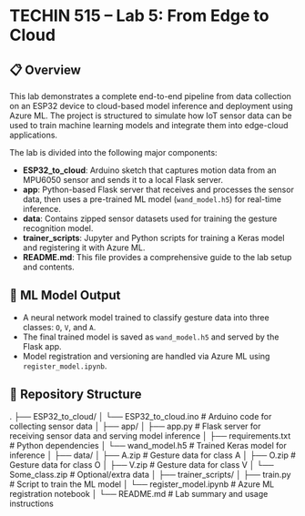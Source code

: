 # TECHIN 515 – Lab 5: From Edge to Cloud

## 📋 Overview

This lab demonstrates a complete end-to-end pipeline from data collection on an ESP32 device to cloud-based model inference and deployment using Azure ML. The project is structured to simulate how IoT sensor data can be used to train machine learning models and integrate them into edge-cloud applications.

The lab is divided into the following major components:

- **ESP32_to_cloud**: Arduino sketch that captures motion data from an MPU6050 sensor and sends it to a local Flask server.
- **app**: Python-based Flask server that receives and processes the sensor data, then uses a pre-trained ML model (`wand_model.h5`) for real-time inference.
- **data**: Contains zipped sensor datasets used for training the gesture recognition model.
- **trainer_scripts**: Jupyter and Python scripts for training a Keras model and registering it with Azure ML.
- **README.md**: This file provides a comprehensive guide to the lab setup and contents.

## 🧠 ML Model Output

- A neural network model trained to classify gesture data into three classes: `O`, `V`, and `A`.
- The final trained model is saved as `wand_model.h5` and served by the Flask app.
- Model registration and versioning are handled via Azure ML using `register_model.ipynb`.

## 📁 Repository Structure

.
├── ESP32_to_cloud/
│ └── ESP32_to_cloud.ino # Arduino code for collecting sensor data
│
├── app/
│ ├── app.py # Flask server for receiving sensor data and serving model inference
│ ├── requirements.txt # Python dependencies
│ └── wand_model.h5 # Trained Keras model for inference
│
├── data/
│ ├── A.zip # Gesture data for class A
│ ├── O.zip # Gesture data for class O
│ ├── V.zip # Gesture data for class V
│ └── Some_class.zip # Optional/extra data
│
├── trainer_scripts/
│ ├── train.py # Script to train the ML model
│ └── register_model.ipynb # Azure ML registration notebook
│
└── README.md # Lab summary and usage instructions

